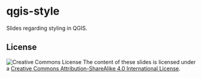 # qgis-style

Slides regarding styling in QGIS.

## License

![Creative Commons License](https://i.creativecommons.org/l/by-sa/4.0/88x31.png)
The content of these slides is licensed under a [Creative Commons Attribution-ShareAlike 4.0 International License](http://creativecommons.org/licenses/by-sa/4.0/).
